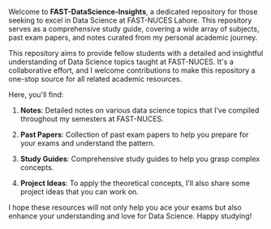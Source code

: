 Welcome to **FAST-DataScience-Insights**, a dedicated repository for those seeking to excel in Data Science at FAST-NUCES Lahore. This repository serves as a comprehensive study guide, covering a wide array of subjects, past exam papers, and notes curated from my personal academic journey.

This repository aims to provide fellow students with a detailed and insightful understanding of Data Science topics taught at FAST-NUCES. It's a collaborative effort, and I welcome contributions to make this repository a one-stop source for all related academic resources.

Here, you'll find:

1. **Notes**: Detailed notes on various data science topics that I've compiled throughout my semesters at FAST-NUCES.

2. **Past Papers**: Collection of past exam papers to help you prepare for your exams and understand the pattern.

3. **Study Guides**: Comprehensive study guides to help you grasp complex concepts.

4. **Project Ideas**: To apply the theoretical concepts, I'll also share some project ideas that you can work on.

I hope these resources will not only help you ace your exams but also enhance your understanding and love for Data Science. Happy studying!
